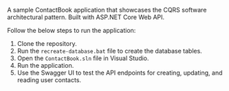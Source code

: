 A sample ContactBook application that showcases the CQRS software architectural pattern. Built with ASP.NET Core Web API.

Follow the below steps to run the application:
 1. Clone the repository.
 2. Run the `recreate-database.bat` file to create the database tables.
 3. Open the `ContactBook.sln` file in Visual Studio.
 4. Run the application.
 5. Use the Swagger UI to test the API endpoints for creating, updating, and reading user contacts.
